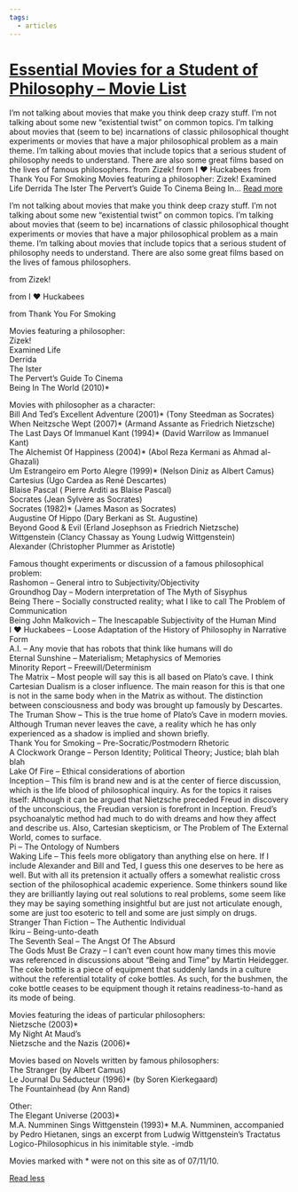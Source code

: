 ```yaml
---
tags:
  - articles
---
```


# [Essential Movies for a Student of Philosophy – Movie List](https://mubi.com/lists/essential-movies-for-a-student-of-philosophy)

I’m not talking about movies that make you think deep crazy stuff. I’m not talking about some new “existential twist” on common topics. I’m talking about movies that (seem to be) incarnations of classic philosophical thought experiments or movies that have a major philosophical problem as a main theme. I’m talking about movies that include topics that a serious student of philosophy needs to understand. There are also some great films based on the lives of famous philosophers. from Zizek! from I ♥ Huckabees from Thank You For Smoking Movies featuring a philosopher: Zizek! Examined Life Derrida The Ister The Pervert’s Guide To Cinema Being In… [Read more](https://mubi.com/#read-more)

I’m not talking about movies that make you think deep crazy stuff. I’m not talking about some new “existential twist” on common topics. I’m talking about movies that (seem to be) incarnations of classic philosophical thought experiments or movies that have a major philosophical problem as a main theme. I’m talking about movies that include topics that a serious student of philosophy needs to understand. There are also some great films based on the lives of famous philosophers.

  
from Zizek!

  
from I ♥ Huckabees

  
from Thank You For Smoking

Movies featuring a philosopher:  
Zizek!  
Examined Life  
Derrida  
The Ister  
The Pervert’s Guide To Cinema  
Being In The World (2010)\*

Movies with philosopher as a character:  
Bill And Ted’s Excellent Adventure (2001)\* (Tony Steedman as Socrates)  
When Neitzsche Wept (2007)\* (Armand Assante as Friedrich Nietzsche)  
The Last Days Of Immanuel Kant (1994)\* (David Warrilow as Immanuel Kant)  
The Alchemist Of Happiness (2004)\* (Abol Reza Kermani as Ahmad al-Ghazali)  
Um Estrangeiro em Porto Alegre (1999)\* (Nelson Diniz as Albert Camus)  
Cartesius (Ugo Cardea as René Descartes)  
Blaise Pascal ( Pierre Arditi as Blaise Pascal)  
Socrates (Jean Sylvère as Socrates)  
Socrates (1982)\* (James Mason as Socrates)  
Augustine Of Hippo (Dary Berkani as St. Augustine)  
Beyond Good & Evil (Erland Josephson as Friedrich Nietzsche)  
Wittgenstein (Clancy Chassay as Young Ludwig Wittgenstein)  
Alexander (Christopher Plummer as Aristotle)

Famous thought experiments or discussion of a famous philosophical problem:  
Rashomon – General intro to Subjectivity/Objectivity  
Groundhog Day – Modern interpretation of The Myth of Sisyphus  
Being There – Socially constructed reality; what I like to call The Problem of Communication  
Being John Malkovich – The Inescapable Subjectivity of the Human Mind  
I ♥ Huckabees – Loose Adaptation of the History of Philosophy in Narrative Form  
A.I. – Any movie that has robots that think like humans will do  
Eternal Sunshine – Materialism; Metaphysics of Memories  
Minority Report – Freewill/Determinism  
The Matrix – Most people will say this is all based on Plato’s cave. I think Cartesian Dualism is a closer influence. The main reason for this is that one is not in the same body when in the Matrix as without. The distinction between consciousness and body was brought up famously by Descartes.  
The Truman Show – This is the true home of Plato’s Cave in modern movies. Although Truman never leaves the cave, a reality which he has only experienced as a shadow is implied and shown briefly.  
Thank You for Smoking – Pre-Socratic/Postmodern Rhetoric  
A Clockwork Orange – Person Identity; Political Theory; Justice; blah blah blah  
Lake Of Fire – Ethical considerations of abortion  
Inception – This film is brand new and is at the center of fierce discussion, which is the life blood of philosophical inquiry. As for the topics it raises itself: Although it can be argued that Nietzsche preceded Freud in discovery of the unconscious, the Freudian version is forefront in Inception. Freud’s psychoanalytic method had much to do with dreams and how they affect and describe us. Also, Cartesian skepticism, or The Problem of The External World, comes to surface.  
Pi – The Ontology of Numbers  
Waking Life – This feels more obligatory than anything else on here. If I include Alexander and Bill and Ted, I guess this one deserves to be here as well. But with all its pretension it actually offers a somewhat realistic cross section of the philosophical academic experience. Some thinkers sound like they are brilliantly laying out real solutions to real problems, some seem like they may be saying something insightful but are just not articulate enough, some are just too esoteric to tell and some are just simply on drugs.  
Stranger Than Fiction – The Authentic Individual  
Ikiru – Being-unto-death  
The Seventh Seal – The Angst Of The Absurd  
The Gods Must Be Crazy – I can’t even count how many times this movie was referenced in discussions about “Being and Time” by Martin Heidegger. The coke bottle is a piece of equipment that suddenly lands in a culture without the referential totality of coke bottles. As such, for the bushmen, the coke bottle ceases to be equipment though it retains readiness-to-hand as its mode of being.

Movies featuring the ideas of particular philosophers:  
Nietzsche (2003)\*  
My Night At Maud’s  
Nietzsche and the Nazis (2006)\*

Movies based on Novels written by famous philosophers:  
The Stranger (by Albert Camus)  
Le Journal Du Séducteur (1996)\* (by Soren Kierkegaard)  
The Fountainhead (by Ann Rand)

Other:  
The Elegant Universe (2003)\*  
M.A. Numminen Sings Wittgenstein (1993)\* M.A. Numminen, accompanied by Pedro Hietanen, sings an excerpt from Ludwig Wittgenstein’s Tractatus Logico-Philosophicus in his inimitable style. -imdb

Movies marked with \* were not on this site as of 07/11/10.

[Read less](https://mubi.com/#read-less)
